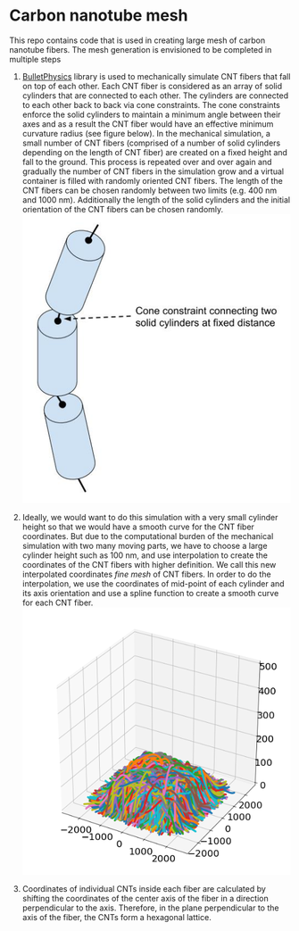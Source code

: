 # Carbon nanotube mesh

This repo contains code that is used in creating large mesh of carbon nanotube fibers. The mesh generation is envisioned to be completed in multiple steps

1. [BulletPhysics](https://github.com/bulletphysics/bullet3) library is used to mechanically simulate CNT fibers that fall on top of each other. Each CNT fiber is considered as an array of solid cylinders that are connected to each other. The cylinders are connected to each other back to back via cone constraints. The cone constraints enforce the solid cylinders to maintain a minimum angle between their axes and as a result the CNT fiber would have an effective minimum curvature radius (see figure below). In the mechanical simulation, a small number of CNT fibers (comprised of a number of solid cylinders depending on the length of CNT fiber) are created on a fixed height and fall to the ground. This process is repeated over and over again and gradually the number of CNT fibers in the simulation grow and a virtual container is filled with randomly oriented CNT fibers. The length of the CNT fibers can be chosen randomly between two limits (e.g. 400 nm and 1000 nm). Additionally the length of the solid cylinders and the initial orientation of the CNT fibers can be chosen randomly.<br>
![schematic](./figures/CNT_mesh_schematics.jpg)

2. Ideally, we would want to do this simulation with a very small cylinder height so that we would have a smooth curve for the CNT fiber coordinates. But due to the computational burden of the mechanical simulation with two many moving parts, we have to choose a large cylinder height such as 100 nm, and use interpolation to create the coordinates of the CNT fibers with higher definition. We call this new interpolated coordinates *fine mesh* of CNT fibers. In order to do the interpolation, we use the coordinates of mid-point of each cylinder and its axis orientation and use a spline function to create a smooth curve for each CNT fiber. <br> ![Fine CNT fiber mesh](./figures/fine_CNT_fiber_mesh.png)

3. Coordinates of individual CNTs inside each fiber are calculated by shifting the coordinates of the center axis of the fiber in a direction perpendicular to the axis. Therefore, in the plane perpendicular to the axis of the fiber, the CNTs form a hexagonal lattice.